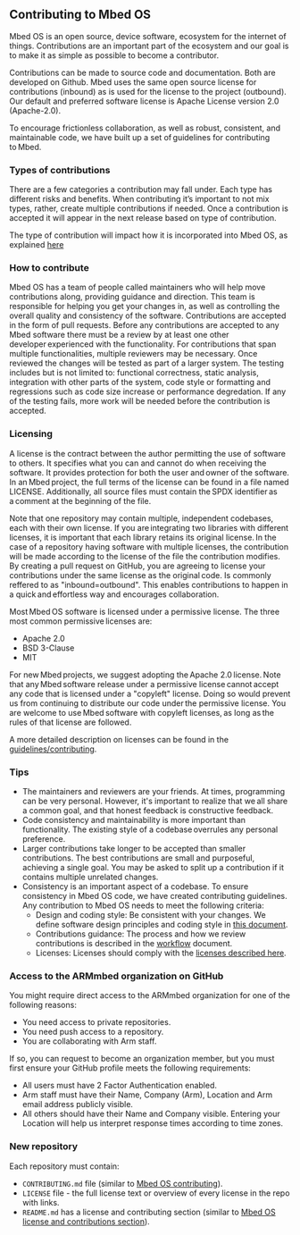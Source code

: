 ## Contributing to Mbed OS

Mbed OS is an open source, device software, ecosystem for the internet of things. Contributions are an important part of the ecosystem and our goal is to make it as simple as possible to become a contributor. 

Contributions can be made to source code and documentation. Both are developed on Github. Mbed uses the same open source license for contributions (inbound) as is used for the license to the project (outbound). Our default and preferred software license is Apache License version 2.0 (Apache-2.0). 

To encourage frictionless collaboration, as well as robust, consistent, and maintainable code, we have built up a set of guidelines for contributing to Mbed. 

### Types of contributions  
 
There are a few categories a contribution may fall under. Each type has different risks and benefits. When contributing it’s important to not mix types, rather, create multiple contributions if needed. Once a contribution is accepted it will appear in the next release based on type of contribution.  

The type of contribution will impact how it is incorporated into Mbed OS, as explained [here](../contributing/workflow.html)

### How to contribute  

Mbed OS has a team of people called maintainers who will help move contributions along, providing guidance and direction. This team is responsible for helping you get your changes in, as well as controlling the overall quality and consistency of the software. Contributions are accepted in the form of pull requests. Before any contributions are accepted to any Mbed software there must be a review by at least one other developer experienced with the functionality. For contributions that span multiple functionalities, multiple reviewers may be necessary. Once reviewed the changes will be tested as part of a larger system. The testing includes but is not limited to: functional correctness, static analysis, integration with other parts of the system, code style or formatting and regressions such as code size increase or performance degredation. If any of the testing fails, more work will be needed before the contribution is accepted.

### Licensing  

A license is the contract between the author permitting the use of software to others. It specifies what you can and cannot do when receiving the software. It provides protection for both the user and owner of the software. In an Mbed project, the full terms of the license can be found in a file named LICENSE. Additionally, all source files must contain the SPDX identifier as a comment at the beginning of the file.  

Note that one repository may contain multiple, independent codebases, each with their own license. If you are integrating two libraries with different licenses, it is important that each library retains its original license. In the case of a repository having software with multiple licenses, the contribution will be made according to the license of the file the contribution modifies. By creating a pull request on GitHub, you are agreeing to license your contributions under the same license as the original code. Is commonly reffered to as "inbound=outbound". This enables contributions to happen in a quick and effortless way and encourages collaboration.  

Most Mbed OS software is licensed under a permissive license. The three most common permissive licenses are:  
- Apache 2.0  
- BSD 3-Clause  
- MIT

For new Mbed projects, we suggest adopting the Apache 2.0 license. Note that any Mbed software release under a permissive license cannot accept any code that is licensed under a "copyleft" license. Doing so would prevent us from continuing to distribute our code under the permissive license. You are welcome to use Mbed software with copyleft licenses, as long as the rules of that license are followed.  

A more detailed description on licenses can be found in the [guidelines/contributing](../contributing/guidelines/license.html).

### Tips  

- The maintainers and reviewers are your friends. At times, programming can be very personal. However, it's important to realize that we all share a common goal, and that honest feedback is constructive feedback. 
- Code consistency and maintainability is more important than functionality. The existing style of a codebase overrules any personal preference. 
- Larger contributions take longer to be accepted than smaller contributions. The best contributions are small and purposeful, achieving a single goal. You may be asked to split up a contribution if it contains multiple unrelated changes. 
- Consistency is an important aspect of a codebase. To ensure consistency in Mbed OS code, we have created contributing guidelines. Any contribution to Mbed OS needs to meet the following criteria:
    - Design and coding style: Be consistent with your changes. We define software design principles and coding style in [this document](../contributing/style.html).
    - Contributions guidance: The process and how we review contributions is described in the [workflow](../contributing/workflow.html) document.
    - Licenses: Licenses should comply with the [licenses described here](../contributing/license.html).

### Access to the ARMmbed organization on GitHub

You might require direct access to the ARMmbed organization for one of the following reasons:

- You need access to private repositories.
- You need push access to a repository.
- You are collaborating with Arm staff.

If so, you can request to become an organization member, but you must first ensure your GitHub profile meets the following requirements:

- All users must have 2 Factor Authentication enabled.
- Arm staff must have their Name, Company (Arm), Location and Arm email address publicly visible.
- All others should have their Name and Company visible. Entering your Location will help us interpret response times according to time zones.

### New repository

Each repository must contain:

- `CONTRIBUTING.md` file (similar to [Mbed OS contributing](https://github.com/ARMmbed/mbed-os/blob/master/CONTRIBUTING.md)).
- `LICENSE` file - the full license text or overview of every license in the repo with links.
- `README.md` has a license and contributing section (similar to [Mbed OS license and contributions section](https://github.com/ARMmbed/mbed-os/blob/master/README.md#license-and-contributions)).
